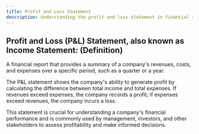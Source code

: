 ```yaml
---
title: Profit and Loss Statement
description: Understanding the profit and loss statement in financial reporting
---
```

## Profit and Loss (P&L) Statement, also known as Income Statement: (Definition)

A financial report that provides a summary of a company's revenues, costs, and expenses over a specific period, such as a quarter or a year. 

The P&L statement shows the company's ability to generate profit by calculating the difference between total income and total expenses. 
If revenues exceed expenses, the company records a profit; if expenses exceed revenues, the company incurs a loss. 

This statement is crucial for understanding a company's financial performance and is commonly used by management, investors, and other stakeholders to assess profitability and make informed decisions.